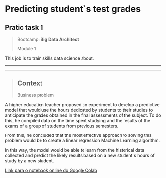 # Predicting student`s test grades

## Pratic task 1

> Bootcamp: **Big Data Architect**
>
> Module 1

This job is to train skills data science about.

---
---

> ## Context
> Business problem

A higher education teacher proposed an experiment to develop a predictive model that would use the hours dedicated by students to their studies to anticipate the grades obtained in the final assessments of the subject. To do this, he compiled data on the time spent studying and the results of the exams of a group of students from previous semesters.

From this, he concluded that the most effective approach to solving this problem would be to create a linear regression Machine Learning algorithm.

In this way, the model would be able to learn from the historical data collected and predict the likely results based on a new student`s hours of study by a new student.

[Link para o notebook online do Google Colab]([https://colab.research.google.com/drive/1owBxgmMHvn3xrbTT7cCIjqYVYgwNud6q?usp=sharing](https://colab.research.google.com/drive/1KFAkBciTvHSgd9dFx5jfEXQqF-VBRHOw?usp=sharing))
